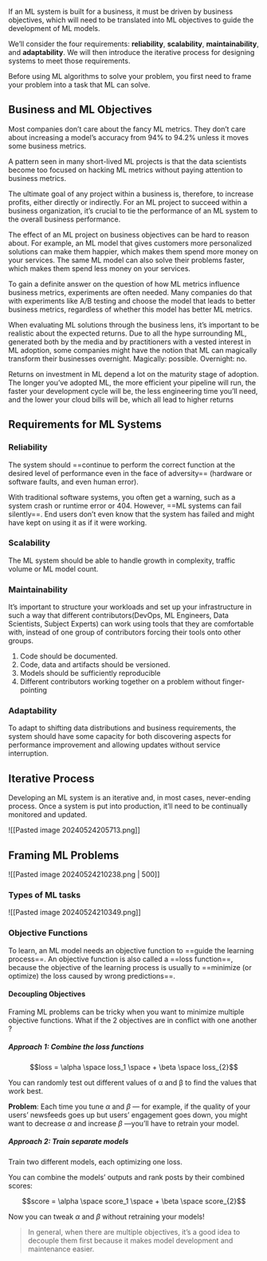If an ML system is built for a business, it must be driven by business objectives, which will need to be translated into ML objectives to guide the development of ML models.

We’ll consider the four requirements: **reliability**, **scalability**, **maintainability**, and **adaptability**. We will then introduce the iterative process for designing systems to meet those requirements.

Before using ML algorithms to solve your problem, you first need to frame your problem into a task that ML can solve.

## Business and ML Objectives

Most companies don’t care about the fancy ML metrics. They don’t care about increasing a model’s accuracy from 94% to 94.2% unless it moves some business metrics. 

A pattern seen in many short-lived ML projects is that the data scientists become too focused on hacking ML metrics without paying attention to business metrics.

The ultimate goal of any project within a business is, therefore, to increase profits, either directly or indirectly. For an ML project to succeed within a business organization, it’s crucial to tie the performance of an ML system to the overall business performance.

The effect of an ML project on business objectives can be hard to reason about.
For example, an ML model that gives customers more personalized solutions can make them happier, which makes them spend more money on your services. The same ML model can also solve their problems faster, which makes them spend less money on your services.

To gain a definite answer on the question of how ML metrics influence business metrics, experiments are often needed. Many companies do that with experiments like A/B testing and choose the model that leads to better business metrics, regardless of whether this model has better ML metrics.

When evaluating ML solutions through the business lens, it’s important to be realistic about the expected returns. Due to all the hype surrounding ML, generated both by the media and by practitioners with a vested interest in ML adoption, some companies might have the notion that ML can magically transform their businesses overnight.
Magically: possible. Overnight: no.

Returns on investment in ML depend a lot on the maturity stage of adoption. The longer you’ve adopted ML, the more efficient your pipeline will run, the faster your development cycle will be, the less engineering time you’ll need, and the lower your cloud bills will be, which all lead to higher returns

## Requirements for ML Systems

### Reliability
The system should ==continue to perform the correct function at the desired level of performance even in the face of adversity== (hardware or software faults, and even human error).

With traditional software systems, you often get a warning, such as a system crash or runtime error or 404. However, ==ML systems can fail silently==. End users don’t even know that the system has failed and might have kept on using it as if it were working.

### Scalability
The ML system should be able to handle growth in complexity, traffic volume or ML model count.

### Maintainability
It’s important to structure your workloads and set up your infrastructure in such a way that different contributors(DevOps, ML Engineers, Data Scientists, Subject Experts) can work using tools that they are comfortable with, instead of one group of contributors forcing their tools onto other groups.

1. Code should be documented.
2. Code, data and artifacts should be versioned.
3. Models should be sufficiently reproducible
4. Different contributors working together on a problem without finger-pointing

### Adaptability
To adapt to shifting data distributions and business requirements, the system should have some capacity for both discovering aspects for performance improvement and allowing updates without service interruption.

## Iterative Process
Developing an ML system is an iterative and, in most cases, never-ending process. Once a system is put into production, it’ll need to be continually monitored and updated.

![[Pasted image 20240524205713.png]]
## Framing ML Problems

![[Pasted image 20240524210238.png | 500]]

### Types of ML tasks
![[Pasted image 20240524210349.png]]
### Objective Functions
To learn, an ML model needs an objective function to ==guide the learning process==. An objective function is also called a ==loss function==, because the objective of the learning process is usually to ==minimize (or optimize) the loss caused by wrong predictions==.

#### Decoupling Objectives
Framing ML problems can be tricky when you want to minimize multiple objective functions. What if the 2 objectives are in conflict with one another ?

##### Approach 1: Combine the loss functions

$$loss = \alpha \space loss_1 \space + \beta \space loss_{2}$$

You can randomly test out different values of α and β to find the values that work best. 

**Problem**: Each time you tune $\alpha$ and $\beta$ — for example, if the quality of your users’ newsfeeds goes up but users’ engagement goes down, you might want to decrease $\alpha$ and increase $\beta$ —you’ll have to retrain your model.

##### Approach 2: Train separate models
Train two different models, each optimizing one loss.

You can combine the models’ outputs and rank posts by their combined scores: 

$$score = \alpha \space score_1 \space + \beta \space score_{2}$$

Now you can tweak  $\alpha$ and $\beta$ without retraining your models!

> In general, when there are multiple objectives, it’s a good idea to decouple them first because it makes model development and maintenance easier.




